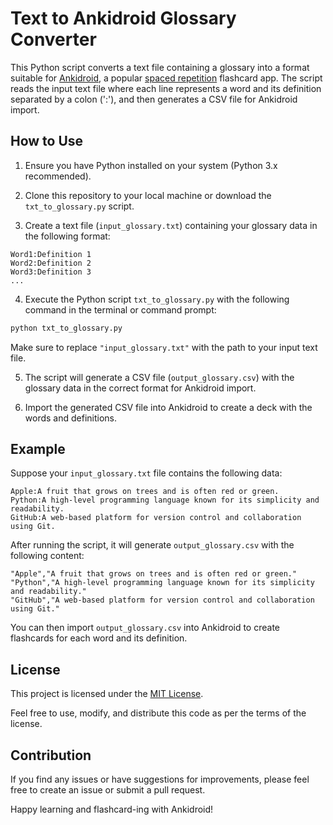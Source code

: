 # Text to Ankidroid Glossary Converter

This Python script converts a text file containing a glossary into a format suitable for [Ankidroid](https://apps.ankiweb.net/), a popular [spaced repetition](https://en.wikipedia.org/wiki/Spaced_repetition) flashcard app. The script reads the input text file where each line represents a word and its definition separated by a colon (':'), and then generates a CSV file for Ankidroid import.

## How to Use

1. Ensure you have Python installed on your system (Python 3.x recommended).

2. Clone this repository to your local machine or download the `txt_to_glossary.py` script.

3. Create a text file (`input_glossary.txt`) containing your glossary data in the following format:
```
Word1:Definition 1
Word2:Definition 2
Word3:Definition 3
...
```

4. Execute the Python script `txt_to_glossary.py` with the following command in the terminal or command prompt:

```Python
python txt_to_glossary.py
```
Make sure to replace `"input_glossary.txt"` with the path to your input text file.

5. The script will generate a CSV file (`output_glossary.csv`) with the glossary data in the correct format for Ankidroid import.

6. Import the generated CSV file into Ankidroid to create a deck with the words and definitions.

## Example

Suppose your `input_glossary.txt` file contains the following data:
```
Apple:A fruit that grows on trees and is often red or green.
Python:A high-level programming language known for its simplicity and readability.
GitHub:A web-based platform for version control and collaboration using Git.
```
After running the script, it will generate `output_glossary.csv` with the following content:
```
"Apple","A fruit that grows on trees and is often red or green."
"Python","A high-level programming language known for its simplicity and readability."
"GitHub","A web-based platform for version control and collaboration using Git."
```
You can then import `output_glossary.csv` into Ankidroid to create flashcards for each word and its definition.

## License

This project is licensed under the [MIT License](LICENSE).

Feel free to use, modify, and distribute this code as per the terms of the license.

## Contribution

If you find any issues or have suggestions for improvements, please feel free to create an issue or submit a pull request.

Happy learning and flashcard-ing with Ankidroid!
